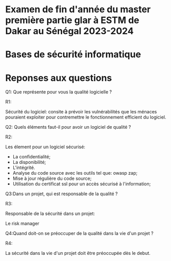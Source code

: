 # Examen de fin d'année du master première partie glar à ESTM de Dakar au Sénégal 2023-2024

# Bases de sécurité informatique

# Reponses aux questions

Q1: Que représente pour vous la qualité logicielle ?

R1: 

Sécurité du logiciel: consite à prévoir les vulnérabilités que les ménaces pouraient exploiter pour contremettre le fonctionnement efficient du logiciel.

Q2: Quels éléments faut-il pour avoir un logiciel de qualité ?

R2: 

Les élement pour un logiciel sécurisé:

- La confidentialité;
- La disponibilité;
- L'intégrité.
- Analyse du code source avec les outils tel que: owasp zap;
- Mise à jour régulière du code source;
- Utilisation du certificat ssl pour un accès sécurisé à l'information;

Q3:Dans un projet, qui est responsable de la qualité ?

R3: 

Responsable de la sécurité dans un projet:

Le risk manager

Q4:Quand doit-on se préoccuper de la qualité dans la vie d'un projet ?

R4:

La sécurité dans la vie d'un projet doit être préoccupée dès le debut.
